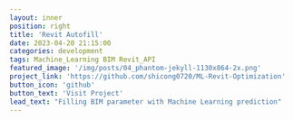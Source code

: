 ```yaml
---
layout: inner
position: right
title: 'Revit Autofill'
date: 2023-04-20 21:15:00
categories: development
tags: Machine_Learning BIM Revit_API
featured_image: '/img/posts/04_phantom-jekyll-1130x864-2x.png'
project_link: 'https://github.com/shicong0720/ML-Revit-Optimization'
button_icon: 'github'
button_text: 'Visit Project'
lead_text: "Filling BIM parameter with Machine Learning prediction"
---
```

